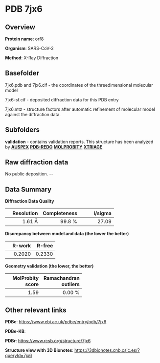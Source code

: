 # PDB 7jx6

## Overview

**Protein name**: orf8

**Organism**: SARS-CoV-2

**Method**: X-Ray Diffraction



## Basefolder

7jx6.pdb and 7jx6.cif - the coordinates of the threedimensional molecular model

7jx6-sf.cif - deposited diffraction data for this PDB entry

7jx6.mtz - structure factors after automatic refinement of molecular model against the diffraction data.

## Subfolders





**validation** - contains validation reports. This structure has been analyzed by [**AUSPEX**](https://github.com/thorn-lab/coronavirus_structural_task_force/tree/master/pdb/orf8/SARS-CoV-2/7jx6/validation/auspex) [**PDB-REDO**](https://github.com/thorn-lab/coronavirus_structural_task_force/tree/master/pdb/orf8/SARS-CoV-2/7jx6/validation/pdb-redo) [**MOLPROBITY**](https://github.com/thorn-lab/coronavirus_structural_task_force/tree/master/pdb/orf8/SARS-CoV-2/7jx6/validation/molprobity) [**XTRIAGE**](https://github.com/thorn-lab/coronavirus_structural_task_force/blob/master/pdb/orf8/SARS-CoV-2/7jx6/validation/Xtriage_output.log)  



## Raw diffraction data

No public deposition. --<br> 

## Data Summary
**Diffraction Data Quality**

|   | Resolution | Completeness| I/sigma |
|---|-------------:|----------------:|--------------:|
|   |1.61 Å|99.8  %|<img width=50/>27.09|

**Discrepancy between model and data (the lower the better)**

|   | **R-work**| **R-free**   
|---|-------------:|----------------:|           
||  0.2020|  0.2330|

**Geometry validation (the lower, the better)**

|   |**MolProbity<br>score**| **Ramachandran<br>outliers** 
|---|-------------:|----------------:|
||  1.59|  0.00 %|

 

 



## Other relevant links 
**PDBe**:  https://www.ebi.ac.uk/pdbe/entry/pdb/7jx6

**PDBe-KB**:  
 
**PDBr**: https://www.rcsb.org/structure/7jx6 

**Structure view with 3D Bionotes**: https://3dbionotes.cnb.csic.es/?queryId=7jx6

